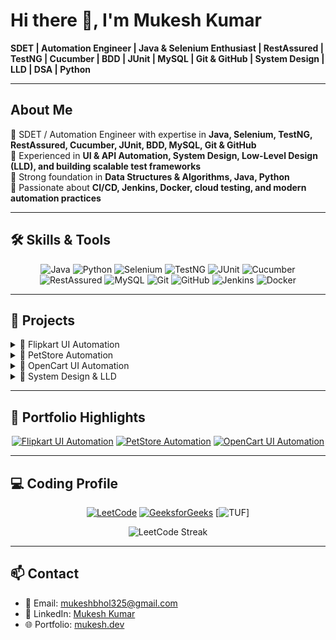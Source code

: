 # Hi there 👋, I'm Mukesh Kumar

**SDET | Automation Engineer | Java & Selenium Enthusiast | RestAssured | TestNG | Cucumber | BDD | JUnit | MySQL | Git & GitHub | System Design | LLD | DSA | Python**

---

## About Me
🔹 SDET / Automation Engineer with expertise in **Java, Selenium, TestNG, RestAssured, Cucumber, JUnit, BDD, MySQL, Git & GitHub**  
🔹 Experienced in **UI & API Automation, System Design, Low-Level Design (LLD), and building scalable test frameworks**  
🔹 Strong foundation in **Data Structures & Algorithms, Java, Python**  
🔹 Passionate about **CI/CD, Jenkins, Docker, cloud testing, and modern automation practices**

---

## 🛠️ Skills & Tools

<div align="center">

![Java](https://img.shields.io/badge/Java-ED8B00?style=for-the-badge&logo=java&logoColor=white)
![Python](https://img.shields.io/badge/Python-3776AB?style=for-the-badge&logo=python&logoColor=white)
![Selenium](https://img.shields.io/badge/Selenium-43B02A?style=for-the-badge&logo=Selenium&logoColor=white)
![TestNG](https://img.shields.io/badge/TestNG-008000?style=for-the-badge&logo=TestNG&logoColor=white)
![JUnit](https://img.shields.io/badge/JUnit-25A162?style=for-the-badge&logo=JUnit5&logoColor=white)
![Cucumber](https://img.shields.io/badge/Cucumber-39D96B?style=for-the-badge&logo=cucumber&logoColor=white)
![RestAssured](https://img.shields.io/badge/RestAssured-000000?style=for-the-badge&logo=RestAssured&logoColor=white)
![MySQL](https://img.shields.io/badge/MySQL-4479A1?style=for-the-badge&logo=mysql&logoColor=white)
![Git](https://img.shields.io/badge/Git-F05032?style=for-the-badge&logo=git&logoColor=white)
![GitHub](https://img.shields.io/badge/GitHub-181717?style=for-the-badge&logo=github&logoColor=white)
![Jenkins](https://img.shields.io/badge/Jenkins-D24939?style=for-the-badge&logo=Jenkins&logoColor=white)
![Docker](https://img.shields.io/badge/Docker-2496ED?style=for-the-badge&logo=Docker&logoColor=white)

</div>

---

## 🚀 Projects

<details>
<summary>🔹 Flipkart UI Automation</summary>
<p>
End-to-end automation framework for the Flipkart web application.

**Tech Stack:**  
![Java](https://img.shields.io/badge/Java-ED8B00?style=for-the-badge&logo=java&logoColor=white)
![Selenium](https://img.shields.io/badge/Selenium-43B02A?style=for-the-badge&logo=Selenium&logoColor=white)
![TestNG](https://img.shields.io/badge/TestNG-008000?style=for-the-badge&logo=TestNG&logoColor=white)
![ExtentReports](https://img.shields.io/badge/ExtentReports-000000?style=for-the-badge&logo=appveyor&logoColor=white)
![POM](https://img.shields.io/badge/POM-FF69B4?style=for-the-badge&logo=UML&logoColor=white)

[🔗 GitHub Repo](https://github.com/mukeshbhol325/Flipkart-UI-Automation)
</p>
</details>

<details>
<summary>🔹 PetStore Automation</summary>
<p>
API Automation framework for PetStore API with schema validation and reusable utilities.

**Tech Stack:**  
![Java](https://img.shields.io/badge/Java-ED8B00?style=for-the-badge&logo=java&logoColor=white)
![RestAssured](https://img.shields.io/badge/RestAssured-000000?style=for-the-badge&logo=RestAssured&logoColor=white)
![TestNG](https://img.shields.io/badge/TestNG-008000?style=for-the-badge&logo=TestNG&logoColor=white)
![API Testing](https://img.shields.io/badge/API-Testing-0F9D58?style=for-the-badge&logo=Postman&logoColor=white)
![Schema Validation](https://img.shields.io/badge/Schema-Validation-FF8C00?style=for-the-badge&logo=UML&logoColor=white)

[🔗 GitHub Repo](https://github.com/mukeshbhol325/PetStoreAutomation)
</p>
</details>

<details>
<summary>🔹 OpenCart UI Automation</summary>
<p>
Full automation framework for OpenCart e-commerce platform with CI/CD integration.

**Tech Stack:**  
![Java](https://img.shields.io/badge/Java-ED8B00?style=for-the-badge&logo=java&logoColor=white)
![Selenium](https://img.shields.io/badge/Selenium-43B02A?style=for-the-badge&logo=Selenium&logoColor=white)
![TestNG](https://img.shields.io/badge/TestNG-008000?style=for-the-badge&logo=TestNG&logoColor=white)
![ExtentReports](https://img.shields.io/badge/ExtentReports-000000?style=for-the-badge&logo=appveyor&logoColor=white)
![Jenkins](https://img.shields.io/badge/Jenkins-D24939?style=for-the-badge&logo=Jenkins&logoColor=white)
![Docker](https://img.shields.io/badge/Docker-2496ED?style=for-the-badge&logo=Docker&logoColor=white)
![CI/CD](https://img.shields.io/badge/CI%2FCD-Enabled-8A2BE2?style=for-the-badge&logo=githubactions&logoColor=white)

[🔗 GitHub Repo](https://github.com/mukeshbhol325/OpenCart-UI-Automation)
</p>
</details>

<details>
<summary>🔹 System Design & LLD</summary>
<p>
Low-Level Design projects showcasing modular and scalable architecture.

**Tech Stack:**  
![Java](https://img.shields.io/badge/Java-ED8B00?style=for-the-badge&logo=java&logoColor=white)
![OOP](https://img.shields.io/badge/OOP-008080?style=for-the-badge&logo=UML&logoColor=white)
![Design Patterns](https://img.shields.io/badge/Design%20Patterns-FF69B4?style=for-the-badge&logo=UML&logoColor=white)
![UML](https://img.shields.io/badge/UML-000000?style=for-the-badge&logo=UML&logoColor=white)
![Scalable](https://img.shields.io/badge/Scalable-2E8B57?style=for-the-badge&logo=appveyor&logoColor=white)

[🔗 GitHub Repo](https://github.com/mukeshbhol325/LLD-Projects)
</p>
</details>

---

## 🌟 Portfolio Highlights

<div align="center">

[![Flipkart UI Automation](https://img.shields.io/badge/Flipkart-UI_Automation-ED8B00?style=for-the-badge&logo=Flipkart&logoColor=white)](https://github.com/mukeshbhol325/Flipkart-UI-Automation)
[![PetStore Automation](https://img.shields.io/badge/PetStore-API_Automation-0F9D58?style=for-the-badge&logo=Postman&logoColor=white)](https://github.com/mukeshbhol325/PetStoreAutomation)
[![OpenCart UI Automation](https://img.shields.io/badge/OpenCart-UI_Automation-2496ED?style=for-the-badge&logo=OpenCart&logoColor=white)](https://github.com/mukeshbhol325/OpenCart-UI-Automation)

</div>

---

## 💻 Coding Profile

<div align="center">

[![LeetCode](https://img.shields.io/badge/LeetCode-500%2B%20Solved-FFA116?style=for-the-badge&logo=leetcode&logoColor=white)](https://leetcode.com/u/mukeshbhol325/)
[![GeeksforGeeks](https://img.shields.io/badge/GeeksforGeeks-300%2B%20Solved-0F9D58?style=for-the-badge&logo=geeksforgeeks&logoColor=white)](https://www.geeksforgeeks.org/user/mukeshbhol816gd/)
[![TUF](https://img.shields.io/badge/TUF-Profile-FF5733?style=for-the-badge&logo=github&logoColor=white)]

![LeetCode Streak](https://leetcard.jacoblin.cool/mukeshbhol325?theme=dark)

</div>

---

## 📫 Contact
- 📧 Email: mukeshbhol325@gmail.com  
- 🔗 LinkedIn: [Mukesh Kumar](https://www.linkedin.com/in/mukesh-kumar-bhol-4a8b601b7/)  
- 🌐 Portfolio: [mukesh.dev](https://mukesh.dev)
